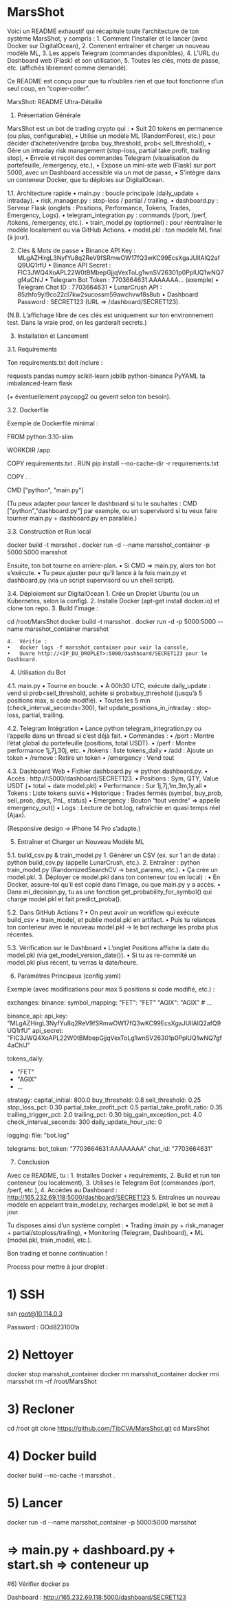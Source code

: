 # MarsShot



Voici un README exhaustif qui récapitule toute l’architecture de ton système MarsShot, y compris :
	1.	Comment l’installer et le lancer (avec Docker sur DigitalOcean),
	2.	Comment entraîner et charger un nouveau modèle ML,
	3.	Les appels Telegram (commandes disponibles),
	4.	L’URL du Dashboard web (Flask) et son utilisation,
	5.	Toutes les clés, mots de passe, etc. (affichés librement comme demandé).

Ce README est conçu pour que tu n’oublies rien et que tout fonctionne d’un seul coup, en “copier-coller”.

MarsShot: README Ultra-Détaillé

1. Présentation Générale

MarsShot est un bot de trading crypto qui :
	•	Suit 20 tokens en permanence (ou plus, configurable),
	•	Utilise un modèle ML (RandomForest, etc.) pour décider d’acheter/vendre (prob≥ buy_threshold, prob< sell_threshold),
	•	Gère un intraday risk management (stop-loss, partial take profit, trailing stop),
	•	Envoie et reçoit des commandes Telegram (visualisation du portefeuille, /emergency, etc.),
	•	Expose un mini-site web (Flask) sur port 5000, avec un Dashboard accessible via un mot de passe,
	•	S’intègre dans un conteneur Docker, que tu déploies sur DigitalOcean.

1.1. Architecture rapide
	•	main.py : boucle principale (daily_update + intraday).
	•	risk_manager.py : stop-loss / partial / trailing.
	•	dashboard.py : Serveur Flask (onglets : Positions, Performance, Tokens, Trades, Emergency, Logs).
	•	telegram_integration.py : commands (/port, /perf, /tokens, /emergency, etc.).
	•	train_model.py (optionnel) : pour réentraîner le modèle localement ou via GitHub Actions.
	•	model.pkl : ton modèle ML final (à jour).

2. Clés & Mots de passe
	•	Binance API Key : MLgAZHirgL3NyfYu8q2ReV9fSRmwOW17fQ3wKC99EcsXgaJUlIAlQ2afQ9UQ1rfU
	•	Binance API Secret : FIC3JWQ4XoAPL22W0tBMbepGjjqVexToLg1wnSV26301p0PplUQ1wNQ7gf4aChlJ
	•	Telegram Bot Token : 7703664631:AAAAAAA... (exemple)
	•	Telegram Chat ID : 7703664631
	•	LunarCrush API : 85zhfo9yl9co22cl7kw2sucossm59awchvwf8s8ub
	•	Dashboard Password : SECRET123 (URL => /dashboard/SECRET123).

(N.B. L’affichage libre de ces clés est uniquement sur ton environnement test. Dans la vraie prod, on les garderait secrets.)

3. Installation et Lancement

3.1. Requirements

Ton requirements.txt doit inclure :

requests
pandas
numpy
scikit-learn
joblib
python-binance
PyYAML
ta
imbalanced-learn
flask

(+ éventuellement psycopg2 ou gevent selon ton besoin).

3.2. Dockerfile

Exemple de Dockerfile minimal :

FROM python:3.10-slim

WORKDIR /app

COPY requirements.txt .
RUN pip install --no-cache-dir -r requirements.txt

COPY . .

CMD ["python", "main.py"]

(Tu peux adapter pour lancer le dashboard si tu le souhaites : CMD ["python","dashboard.py"] par exemple, ou un supervisord si tu veux faire tourner main.py + dashboard.py en parallèle.)

3.3. Construction et Run local

docker build -t marsshot .
docker run -d --name marsshot_container -p 5000:5000 marsshot

Ensuite, ton bot tourne en arrière-plan.
	•	Si CMD => main.py, alors ton bot s’exécute.
	•	Tu peux ajuster pour qu’il lance à la fois main.py et dashboard.py (via un script supervisord ou un shell script).

3.4. Déploiement sur DigitalOcean
	1.	Crée un Droplet Ubuntu (ou un Kubernetes, selon la config).
	2.	Installe Docker (apt-get install docker.io) et clone ton repo.
	3.	Build l’image :

cd /root/MarsShot
docker build -t marsshot .
docker run -d -p 5000:5000 --name marsshot_container marsshot


	4.	Vérifie :
	•	docker logs -f marsshot_container pour voir la console,
	•	Ouvre http://<IP_DU_DROPLET>:5000/dashboard/SECRET123 pour le Dashboard.

4. Utilisation du Bot

4.1. main.py
	•	Tourne en boucle.
	•	À 00h30 UTC, exécute daily_update : vend si prob<sell_threshold, achète si prob≥buy_threshold (jusqu’à 5 positions max, si code modifié).
	•	Toutes les 5 min (check_interval_seconds=300), fait update_positions_in_intraday : stop-loss, partial, trailing.

4.2. Telegram Intégration
	•	Lance python telegram_integration.py ou l’appelle dans un thread si c’est déjà fait.
	•	Commandes :
	•	/port : Montre l’état global du portefeuille (positions, total USDT).
	•	/perf : Montre performance 1j,7j,30j, etc.
	•	/tokens : liste tokens_daily
	•	/add  : Ajoute un token
	•	/remove  : Retire un token
	•	/emergency : Vend tout

4.3. Dashboard Web
	•	Fichier dashboard.py => python dashboard.py.
	•	Accès : http://<IP>:5000/dashboard/SECRET123.
	•	Positions : Sym, QTY, Value USDT (+ total + date model.pkl)
	•	Performance : Sur 1j,7j,1m,3m,1y,all
	•	Tokens : Liste tokens suivis
	•	Historique : Trades fermés (symbol, buy_prob, sell_prob, days, PnL, status)
	•	Emergency : Bouton “tout vendre” => appelle emergency_out()
	•	Logs : Lecture de bot.log, rafraîchie en quasi temps réel (Ajax).

(Responsive design → iPhone 14 Pro s’adapte.)

5. Entraîner et Charger un Nouveau Modèle ML

5.1. build_csv.py & train_model.py
	1.	Générer un CSV (ex. sur 1 an de data) : python build_csv.py (appelle LunarCrush, etc.).
	2.	Entraîner : python train_model.py (RandomizedSearchCV → best_params, etc.).
	•	Ça crée un model.pkl.
	3.	Déployer ce model.pkl dans ton conteneur (ou en local) :
	•	En Docker, assure-toi qu’il est copié dans l’image, ou que main.py y a accès.
	•	Dans ml_decision.py, tu as une fonction get_probability_for_symbol() qui charge model.pkl et fait predict_proba().

5.2. Dans GitHub Actions ?
	•	On peut avoir un workflow qui exécute build_csv + train_model, et publie model.pkl en artifact.
	•	Puis tu relances ton conteneur avec le nouveau model.pkl → le bot recharge les proba plus récentes.

5.3. Vérification sur le Dashboard
	•	L’onglet Positions affiche la date du model.pkl (via get_model_version_date()).
	•	Si tu as re-commité un model.pkl plus récent, tu verras la date/heure.

6. Paramètres Principaux (config.yaml)

Exemple (avec modifications pour max 5 positions si code modifié, etc.) :

exchanges:
  binance:
    symbol_mapping:
      "FET": "FET"
      "AGIX": "AGIX"
      # ...

binance_api:
  api_key: "MLgAZHirgL3NyfYu8q2ReV9fSRmwOW17fQ3wKC99EcsXgaJUlIAlQ2afQ9UQ1rfU"
  api_secret: "FIC3JWQ4XoAPL22W0tBMbepGjjqVexToLg1wnSV26301p0PplUQ1wNQ7gf4aChlJ"

tokens_daily:
  - "FET"
  - "AGIX"
  - ...

strategy:
  capital_initial: 800.0
  buy_threshold: 0.8
  sell_threshold: 0.25
  stop_loss_pct: 0.30
  partial_take_profit_pct: 0.5
  partial_take_profit_ratio: 0.35
  trailing_trigger_pct: 2.0
  trailing_pct: 0.30
  big_gain_exception_pct: 4.0
  check_interval_seconds: 300
  daily_update_hour_utc: 0

logging:
  file: "bot.log"

telegrams:
  bot_token: "7703664631:AAAAAAAA"
  chat_id: "7703664631"

7. Conclusion

Avec ce README, tu :
	1.	Installes Docker + requirements,
	2.	Build et run ton conteneur (ou localement),
	3.	Utilises le Telegram Bot (commandes /port, /perf, etc.),
	4.	Accèdes au Dashboard : http://165.232.69.118:5000/dashboard/SECRET123
	5.	Entraînes un nouveau modèle en appelant train_model.py, recharges model.pkl, le bot se met à jour.

Tu disposes ainsi d’un système complet :
	•	Trading (main.py + risk_manager + partial/stoploss/trailing),
	•	Monitoring (Telegram, Dashboard),
	•	ML (model.pkl, train_model, etc.).

Bon trading et bonne continuation !

Process pour mettre à jour droplet :

# 1) SSH
ssh root@10.114.0.3

Password : GOd823100!a


# 2) Nettoyer
docker stop marsshot_container
docker rm marsshot_container
docker rmi marsshot
rm -rf /root/MarsShot

# 3) Recloner
cd /root
git clone https://github.com/TibCVA/MarsShot.git
cd MarsShot

# 4) Docker build
docker build --no-cache -t marsshot .

# 5) Lancer
docker run -d --name marsshot_container -p 5000:5000 marsshot
# => main.py + dashboard.py + start.sh => conteneur up

#6) Vérifier
docker ps


Dashboard :
http://165.232.69.118:5000/dashboard/SECRET123

